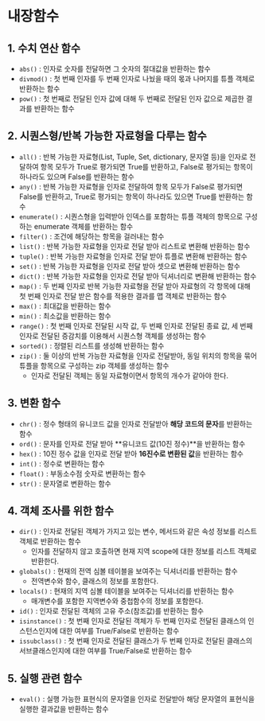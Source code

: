 # 내장함수

## 1. 수치 연산 함수

- `abs()` : 인자로 숫자를 전달하면 그 숫자의 절대값을 반환하는 함수
- `divmod()` : 첫 번째 인자를 두 번째 인자로 나눴을 때의 몫과 나머지를 튜플 객체로 반환하는 함수
- `pow()` : 첫 번째로 전달된 인자 값에 대해 두 번째로 전달된 인자 값으로 제곱한 결과를 반환하는 함수



## 2. 시퀀스형/반복 가능한 자료형을 다루는 함수

- `all()` : 반복 가능한 자료형(List, Tuple, Set, dictionary, 문자열 등)을 인자로 전달하여 항목 모두가 True로 평가되면 True를 반환하고, False로 평가되는 항목이 하나라도 있으며 False를 반환하는 함수
- `any()` : 반복 가능한 자료형을 인자로 전달하여 항목 모두가 False로 평가되면 False를 반환하고, True로 평가되는 항목이 하나라도 있으면 True를 반환하는 함수
- `enumerate()` : 시퀀스형을 입력받아 인덱스를 포함하는 튜플 객체의 항목으로 구성하는 enumerate 객체를 반환하는 함수
- `filter()` : 조건에 해당하는 항목을 걸러내는 함수
- `list()` : 반복 가능한 자료형을 인자로 전달 받아 리스트로 변환해 반환하는 함수
- `tuple()` : 반복 가능한 자료형을 인자로 전달 받아 튜플로 변환해 반환하는 함수
- `set()` : 반복 가능한 자료형을 인자로 전달 받아 셋으로 변환해 반환하는 함수
- `dict()` : 반복 가능한 자료형을 인자로 전달 받아 딕셔너리로 변환해 반환하는 함수
- `map()` : 두 번째 인자로 반복 가능한 자료형을 전달 받아 자료형의 각 항목에 대해 첫 번째 인자로 전달 받은 함수를 적용한 결과를 맵 객체로 반환하는 함수
- `max()` : 최대값을 반환하는 함수
- `min()` :  최소값을 반환하는 함수
- `range()` : 첫 번째 인자로 전달된 시작 값, 두 번째 인자로 전달된 종료 값, 세 번째 인자로 전달된 증감치를 이용해서 시퀀스형 객체를 생성하는 함수
- `sorted()` : 정렬된 리스트를 생성해 반환하는 함수
- `zip()` : 둘 이상의 반복 가능한 자료형을 인자로 전달받아, 동일 위치의 항목을 묶어 튜플을 항목으로 구성하는 zip 객체를 생성하는 함수
  - 인자로 전달된 객체는 동일 자료형이면서 항목의 개수가 같아야 한다.




## 3. 변환 함수

- `chr()` : 정수 형태의 유니코드 값을 인자로 전달받아 **해당 코드의 문자**를 반환하는 함수
- `ord()` : 문자를 인자로 전달 받아 **유니코드 값(10진 정수)**을 반환하는 함수
- `hex()` : 10진 정수 값을 인자로 전달 받아 **16진수로 변환된 값**을 반환하는 함수
- `int()` : 정수로 변환하는 함수
- `float()` : 부동소수점 숫자로 변환하는 함수
- `str()` : 문자열로 변환하는 함수



## 4. 객체 조사를 위한 함수

- `dir()` : 인자로 전달된 객체가 가지고 있는 변수, 메서드와 같은 속성 정보를 리스트 객체로 반환하는 함수
  - 인자를 전달하지 않고 호출하면 현재 지역 scope에 대한 정보를 리스트 객체로 반환한다.
- `globals()` : 현재의 전역 심볼 테이블을 보여주는 딕셔너리를 반환하는 함수
  - 전역변수와 함수, 클래스의 정보를 포함한다.
- `locals()` : 현재의 지역 심볼 테이블을 보여주는 딕셔너리를 반환하는 함수
  - 매개변수를 포함한 지역변수와 중첩함수의 정보를 포함한다.
- `id()` : 인자로 전달된 객체의 고유 주소(참조값)를 반환하는 함수
- `isinstance()` : 첫 번째 인자로 전달된 객체가 두 번째 인자로 전달된 클래스의 인스턴스인지에 대한 여부를 True/False로 반환하는 함수
- `issubclass()` : 첫 번째 인자로 전달된 클래스가 두 번째 인자로 전달된 클래스의 서브클래스인지에 대한 여부를 True/False로 반환하는 함수



## 5. 실행 관련 함수

- `eval()` : 실행 가능한 표현식의 문자열을 인자로 전달받아 해당 문자열의 표현식을 실행한 결과값을 반환하는 함수 

